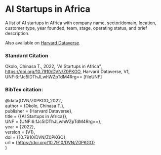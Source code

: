 # AI Startups in Africa
A list of AI startups in Africa with company name, sector/domain, location, customer type, year founded, team, stage, operating status, and brief description.

Also available on [Harvard Dataverse](https://dataverse.harvard.edu/dataset.xhtml?persistentId=doi:10.7910/DVN/Z0PKGO).

### Standard Citation
Okolo, Chinasa T., 2022, "AI Startups in Africa", https://doi.org/10.7910/DVN/Z0PKGO, Harvard Dataverse, V1, UNF:6:fJc5IDThJLwhWZpTdM4Rrg== [fileUNF]

### BibTex citation:

  @data{DVN/Z0PKGO_2022,  
  author = {Okolo, Chinasa T.},  
  publisher = {Harvard Dataverse},  
  title = {{AI Startups in Africa}},  
  UNF = {UNF:6:fJc5IDThJLwhWZpTdM4Rrg==},  
  year = {2022},  
  version = {V1},  
  doi = {10.7910/DVN/Z0PKGO},  
  url = {https://doi.org/10.7910/DVN/Z0PKGO}  
  }
